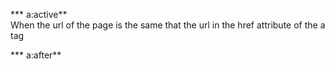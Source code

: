*** a:active**   
When the url of the page is the same that the url in the href attribute of the a tag 

*** a:after**   
